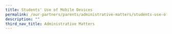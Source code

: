 ```yaml
---
title: Students' Use of Mobile Devices
permalink: /our-partners/parents/administrative-matters/students-use-of-mobile-devices/
description: ""
third_nav_title: Administrative Matters
---
```

